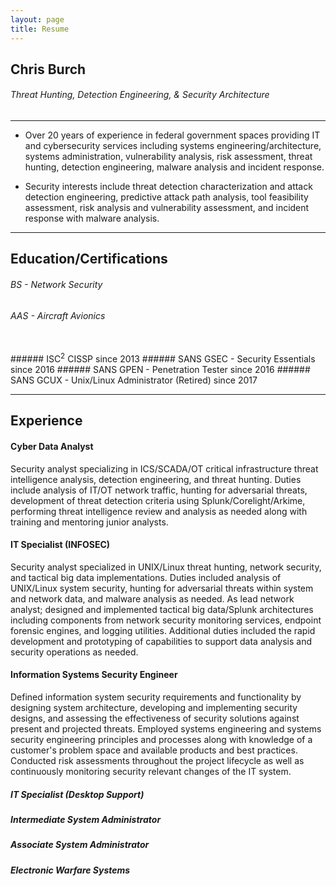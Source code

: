 ```yaml
---
layout: page
title: Resume
---
```


## Chris Burch
###### Threat Hunting, Detection Engineering, & Security Architecture
* * *

- Over 20 years of experience in federal government spaces providing IT and cybersecurity services including systems engineering/architecture, systems administration, vulnerability analysis, risk assessment, threat hunting, detection engineering, malware analysis and incident response.

- Security interests include threat detection characterization and attack detection engineering, predictive attack path analysis, tool feasibility assessment, risk analysis and vulnerability assessment, and incident response with malware analysis.

* * *

## Education/Certifications

###### BS - Network Security
###### AAS - Aircraft Avionics
<br>
###### ISC<sup>2</sup> CISSP since 2013
###### SANS GSEC - Security Essentials since 2016
###### SANS GPEN - Penetration Tester since 2016
###### SANS GCUX - Unix/Linux Administrator (Retired) since 2017

* * *

## Experience
#### Cyber Data Analyst
Security analyst specializing in ICS/SCADA/OT critical infrastructure threat intelligence analysis, detection engineering, and threat hunting. Duties include analysis of IT/OT network traffic, hunting for adversarial threats, development of threat detection criteria using Splunk/Corelight/Arkime, performing threat intelligence review and analysis as needed along with training and mentoring junior analysts.

#### IT Specialist (INFOSEC)
Security analyst specialized in UNIX/Linux threat hunting, network security, and tactical big data implementations.  Duties included analysis of UNIX/Linux system security, hunting for adversarial threats within system and network data, and malware analysis as needed. As lead network analyst; designed and implemented tactical big data/Splunk architectures including components from network security monitoring services, endpoint forensic engines, and logging utilities. Additional duties included the rapid development and prototyping of capabilities to support data analysis and security operations as needed.

#### Information Systems Security Engineer
Defined information system security requirements and functionality by designing system architecture, developing and implementing security designs, and assessing the effectiveness of security solutions against present and projected threats. Employed systems engineering and systems security engineering principles and processes along with knowledge of a customer's problem space and available products and best practices. Conducted risk assessments throughout the project lifecycle as well as continuously monitoring security relevant changes of the IT system.

##### IT Specialist (Desktop Support)
##### Intermediate System Administrator
##### Associate System Administrator
##### Electronic Warfare Systems
